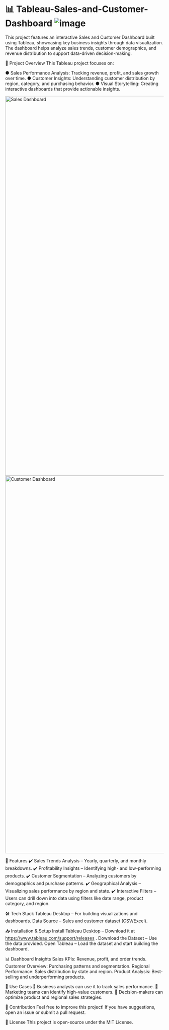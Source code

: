 # 📊 Tableau-Sales-and-Customer-Dashboard ![image](https://github.com/user-attachments/assets/274d0cf6-90b5-4be8-aa85-db792c2420a1)

This project features an interactive Sales and Customer Dashboard built using Tableau, showcasing key business insights through data visualization. The dashboard helps analyze sales trends, customer demographics, and revenue distribution to support data-driven decision-making.

🎯 Project Overview
This Tableau project focuses on:

● Sales Performance Analysis: Tracking revenue, profit, and sales growth over time.
● Customer Insights: Understanding customer distribution by region, category, and purchasing behavior.
● Visual Storytelling: Creating interactive dashboards that provide actionable insights.

<img width="1207" alt="Sales Dashboard" src="https://github.com/user-attachments/assets/404d44c5-1d23-428c-83f6-d184905d7050" />


<img width="1200" alt="Customer Dashboard" src="https://github.com/user-attachments/assets/ce590d5c-ff94-4955-90a5-531bf920ba41" />


🚀 Features
✔️ Sales Trends Analysis – Yearly, quarterly, and monthly breakdowns.
✔️ Profitability Insights – Identifying high- and low-performing products.
✔️ Customer Segmentation – Analyzing customers by demographics and purchase patterns.
✔️ Geographical Analysis – Visualizing sales performance by region and state.
✔️ Interactive Filters – Users can drill down into data using filters like date range, product category, and region.

🛠️ Tech Stack
Tableau Desktop – For building visualizations and dashboards.
Data Source – Sales and customer dataset (CSV/Excel).

📥 Installation & Setup
Install Tableau Desktop – Download it at https://www.tableau.com/support/releases .
Download the Dataset – Use the data provided.
Open Tableau – Load the dataset and start building the dashboard.

📊 Dashboard Insights
Sales KPIs: Revenue, profit, and order trends.
Customer Overview: Purchasing patterns and segmentation.
Regional Performance: Sales distribution by state and region.
Product Analysis: Best-selling and underperforming products.

🎯 Use Cases
🔹 Business analysts can use it to track sales performance.
🔹 Marketing teams can identify high-value customers.
🔹 Decision-makers can optimize product and regional sales strategies.

📢 Contribution
Feel free to improve this project! If you have suggestions, open an issue or submit a pull request.

📜 License
This project is open-source under the MIT License.
